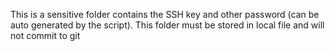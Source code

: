 This is a sensitive folder contains the SSH key and other password (can be auto generated by the script). This folder must be stored in local file and will not commit to git 